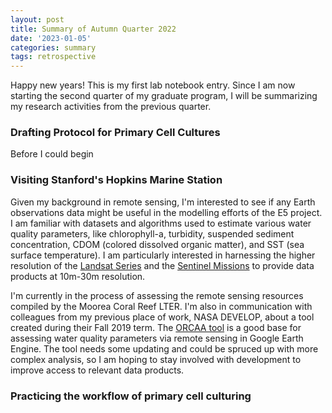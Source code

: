 ```yaml
---
layout: post
title: Summary of Autumn Quarter 2022
date: '2023-01-05'
categories: summary
tags: retrospective
---
```

Happy new years! This is my first lab notebook entry. Since I am now starting the second quarter of my graduate program, I will be summarizing my research activities from the previous quarter. 

### Drafting Protocol for Primary Cell Cultures

Before I could begin 

### Visiting Stanford's Hopkins Marine Station

Given my background in remote sensing, I'm interested to see if any Earth observations data might be useful in the modelling efforts of the E5 project. I am familiar with datasets and algorithms used to estimate various water quality parameters, like chlorophyll-a, turbidity, suspended sediment concentration, CDOM (colored dissolved organic matter), and SST (sea surface temperature). I am particularly interested in harnessing the higher resolution of the [Landsat Series](https://www.usgs.gov/core-science-systems/nli/landsat) and the [Sentinel Missions](https://sentinel.esa.int/web/sentinel/missions#:~:text=The%20main%20objective%20of%20the,the%20Plesetsk%20cosmodrome%20in%20Russia.) to provide data products at 10m-30m resolution.

I'm currently in the process of assessing the remote sensing resources compiled by the Moorea Coral Reef LTER. I'm also in communication with colleagues from my previous place of work, NASA DEVELOP, about a tool created during their Fall 2019 term. The [ORCAA tool](https://develop.larc.nasa.gov/2019/fall/BelizeHondurasWaterII.html) is a good base for assessing water quality parameters via remote sensing in Google Earth Engine. The tool needs some updating and could be spruced up with more complex analysis, so I am hoping to stay involved with development to improve access to relevant data products.

### Practicing the workflow of primary cell culturing


